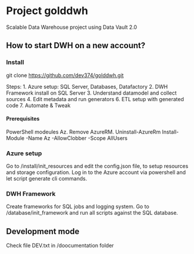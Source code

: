 # Project golddwh
Scalable Data Warehouse project using Data Vault 2.0

## How to start DWH on a new account?

### Install 
git clone https://github.com/dev374/golddwh.git

Steps:
	1. Azure setup: SQL Server, Databases, Datafactory
	2. DWH Framework install on SQL Server
	3. Understand datamodel and collect sources
	4. Edit metadata and run generators
	6. ETL setup with generated code 
	7. Automate & Tweak

#### Prerequisites
PowerShell modeules Az. Remove AzureRM.
		Uninstall-AzureRm
		Install-Module -Name Az -AllowClobber -Scope AllUsers

### Azure setup
Go to /install/init_resources and edit the config.json file, to setup resources and storage configuration.
Log in to the Azure account via powershell and let script generate cli commands.

### DWH Framework
Create frameworks for SQL jobs and logging system.
Go to /database/init_framework and run all scripts against the SQL database.

## Development mode
Check file DEV.txt in /doocumentation folder
